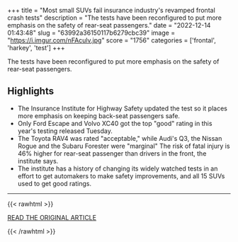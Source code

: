 +++
title = "Most small SUVs fail insurance industry's revamped frontal crash tests"
description = "The tests have been reconfigured to put more emphasis on the safety of rear-seat passengers."
date = "2022-12-14 01:43:48"
slug = "63992a36150117b6279cbc39"
image = "https://i.imgur.com/nFAculv.jpg"
score = "1756"
categories = ['frontal', 'harkey', 'test']
+++

The tests have been reconfigured to put more emphasis on the safety of rear-seat passengers.

## Highlights

- The Insurance Institute for Highway Safety updated the test so it places more emphasis on keeping back-seat passengers safe.
- Only Ford Escape and Volvo XC40 got the top "good" rating in this year's testing released Tuesday.
- The Toyota RAV4 was rated "acceptable," while Audi's Q3, the Nissan Rogue and the Subaru Forester were "marginal" The risk of fatal injury is 46% higher for rear-seat passenger than drivers in the front, the institute says.
- The institute has a history of changing its widely watched tests in an effort to get automakers to make safety improvements, and all 15 SUVs used to get good ratings.

---

{{< rawhtml >}}
  <p class="article-category">
    <a target="_blank" href="https://www.cbsnews.com/news/most-small-suvs-fail-insurance-industrys-revamped-frontal-crash-tests/">READ THE ORIGINAL ARTICLE</a>
  </p>
{{< /rawhtml >}}
